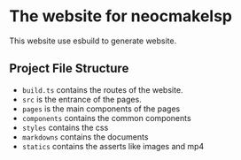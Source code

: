 # The website for neocmakelsp

This website use esbuild to generate website.

## Project File Structure

* `build.ts` contains the routes of the website.
* `src` is the entrance of the pages.
* `pages` is the main components of the pages
* `components` contains the common components
* `styles` contains the css
* `markdowns` contains the documents
* `statics` contains the asserts like images and mp4

